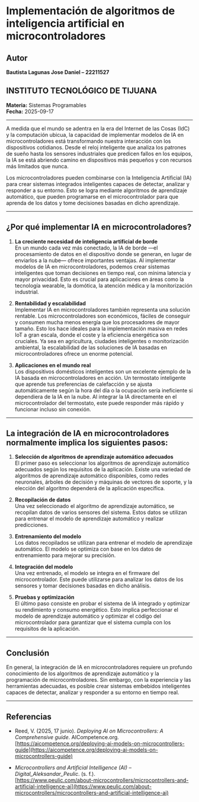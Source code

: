 # Implementación de algoritmos de inteligencia artificial en microcontroladores

## Autor  
**Bautista Lagunas Jose Daniel – 22211527**
## INSTITUTO TECNOLÓGICO DE TIJUANA  
**Materia:** Sistemas Programables  
**Fecha:** 2025-09-17  

---

A medida que el mundo se adentra en la era del Internet de las Cosas (IdC) y la computación ubicua, la capacidad de implementar modelos de IA en microcontroladores está transformando nuestra interacción con los dispositivos cotidianos. Desde el reloj inteligente que analiza los patrones de sueño hasta los sensores industriales que predicen fallos en los equipos, la IA se está abriendo camino en dispositivos más pequeños y con recursos más limitados que nunca.

Los microcontroladores pueden combinarse con la Inteligencia Artificial (IA) para crear sistemas integrados inteligentes capaces de detectar, analizar y responder a su entorno. Esto se logra mediante algoritmos de aprendizaje automático, que pueden programarse en el microcontrolador para que aprenda de los datos y tome decisiones basadas en dicho aprendizaje.

---

## ¿Por qué implementar IA en microcontroladores?

1. **La creciente necesidad de inteligencia artificial de borde**  
   En un mundo cada vez más conectado, la IA de borde —el procesamiento de datos en el dispositivo donde se generan, en lugar de enviarlos a la nube— ofrece importantes ventajas. Al implementar modelos de IA en microcontroladores, podemos crear sistemas inteligentes que toman decisiones en tiempo real, con mínima latencia y mayor privacidad. Esto es crucial para aplicaciones en áreas como la tecnología wearable, la domótica, la atención médica y la monitorización industrial.

2. **Rentabilidad y escalabilidad**  
   Implementar IA en microcontroladores también representa una solución rentable. Los microcontroladores son económicos, fáciles de conseguir y consumen mucha menos energía que los procesadores de mayor tamaño. Esto los hace ideales para la implementación masiva en redes IoT a gran escala, donde el coste y la eficiencia energética son cruciales. Ya sea en agricultura, ciudades inteligentes o monitorización ambiental, la escalabilidad de las soluciones de IA basadas en microcontroladores ofrece un enorme potencial.

3. **Aplicaciones en el mundo real**  
   Los dispositivos domésticos inteligentes son un excelente ejemplo de la IA basada en microcontroladores en acción. Un termostato inteligente que aprende tus preferencias de calefacción y se ajusta automáticamente según la hora del día o la ocupación sería ineficiente si dependiera de la IA en la nube. Al integrar la IA directamente en el microcontrolador del termostato, este puede responder más rápido y funcionar incluso sin conexión.

---

## La integración de IA en microcontroladores normalmente implica los siguientes pasos:

1. **Selección de algoritmos de aprendizaje automático adecuados**  
   El primer paso es seleccionar los algoritmos de aprendizaje automático adecuados según los requisitos de la aplicación. Existe una variedad de algoritmos de aprendizaje automático disponibles, como redes neuronales, árboles de decisión y máquinas de vectores de soporte, y la elección del algoritmo dependerá de la aplicación específica.

2. **Recopilación de datos**  
   Una vez seleccionado el algoritmo de aprendizaje automático, se recopilan datos de varios sensores del sistema. Estos datos se utilizan para entrenar el modelo de aprendizaje automático y realizar predicciones.

3. **Entrenamiento del modelo**  
   Los datos recopilados se utilizan para entrenar el modelo de aprendizaje automático. El modelo se optimiza con base en los datos de entrenamiento para mejorar su precisión.

4. **Integración del modelo**  
   Una vez entrenado, el modelo se integra en el firmware del microcontrolador. Este puede utilizarse para analizar los datos de los sensores y tomar decisiones basadas en dicho análisis.

5. **Pruebas y optimización**  
   El último paso consiste en probar el sistema de IA integrado y optimizar su rendimiento y consumo energético. Esto implica perfeccionar el modelo de aprendizaje automático y optimizar el código del microcontrolador para garantizar que el sistema cumpla con los requisitos de la aplicación.

---

## Conclusión

En general, la integración de IA en microcontroladores requiere un profundo conocimiento de los algoritmos de aprendizaje automático y la programación de microcontroladores. Sin embargo, con la experiencia y las herramientas adecuadas, es posible crear sistemas embebidos inteligentes capaces de detectar, analizar y responder a su entorno en tiempo real.

---

## Referencias

- Reed, V. (2025, 17 junio). *Deploying AI on Microcontrollers: A Comprehensive guide*. AICompetence.org.  
  [https://aicompetence.org/deploying-ai-models-on-microcontrollers-guide](https://aicompetence.org/deploying-ai-models-on-microcontrollers-guide)

- *Microcontrollers and Artificial Intelligence (AI) – Digital_Aleksandar_Peulic*. (s. f.).  
  [https://www.peulic.com/about-microcontrollers/microcontrollers-and-artificial-intelligence-ai](https://www.peulic.com/about-microcontrollers/microcontrollers-and-artificial-intelligence-ai)
